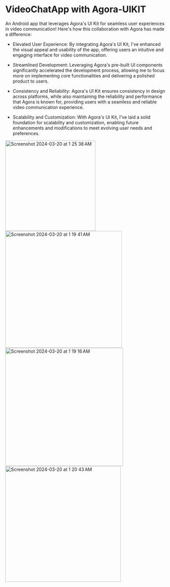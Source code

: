 # VideoChatApp with Agora-UIKIT


An Android app that leverages Agora's UI Kit for seamless user experiences in video communication! Here's how this collaboration with Agora has made a difference:

* Elevated User Experience: By integrating Agora's UI Kit, I've enhanced the visual appeal and usability of the app, offering users an intuitive and engaging interface for video communication.

* Streamlined Development: Leveraging Agora's pre-built UI components significantly accelerated the development process, allowing me to focus more on implementing core functionalities and delivering a polished product to users.

* Consistency and Reliability: Agora's UI Kit ensures consistency in design across platforms, while also maintaining the reliability and performance that Agora is known for, providing users with a seamless and reliable video communication experience.

* Scalability and Customization: With Agora's UI Kit, I've laid a solid foundation for scalability and customization, enabling future enhancements and modifications to meet evolving user needs and preferences.


<img width="284" alt="Screenshot 2024-03-20 at 1 25 38 AM" src="https://github.com/AryanShivva/VideoChatApp-With-AgoraUIKIT/assets/124916476/ec6f46ee-558d-433d-9b1e-84b8f9ebb0d8">
<br>
<img width="367" alt="Screenshot 2024-03-20 at 1 19 41 AM" src="https://github.com/AryanShivva/VideoChatApp-With-AgoraUIKIT/assets/124916476/4e26ef56-8fae-4543-acb6-9b519df4f1dd">
<img width="371" alt="Screenshot 2024-03-20 at 1 19 16 AM" src="https://github.com/AryanShivva/VideoChatApp-With-AgoraUIKIT/assets/124916476/a0ac0c4c-770e-4f89-b992-b7f11ceeab35">
<img width="364" alt="Screenshot 2024-03-20 at 1 20 43 AM" src="https://github.com/AryanShivva/VideoChatApp-With-AgoraUIKIT/assets/124916476/2f87f5f3-4df6-46c6-803c-3611a4050662">
